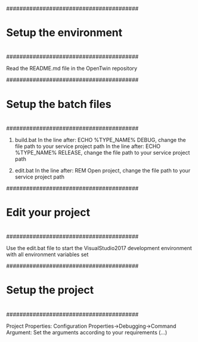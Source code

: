########################################
#
#	Setup the environment
#
########################################

Read the README.md file in the OpenTwin repository

########################################
#
#	Setup the batch files
#
########################################

1) build.bat
In the line after: ECHO %TYPE_NAME% DEBUG, change the file path to your service project path
In the line after: ECHO %TYPE_NAME% RELEASE, change the file path to your service project path

2) edit.bat
In the line after: REM Open project, change the file path to your service project path

########################################
#
#	Edit your project
#
########################################

Use the edit.bat file to start the VisualStudio2017 development environment with all environment variables set

########################################
#
#	Setup the project		
#
########################################

Project Properties:
Configuration Properties->Debugging->Command Argument:	Set the arguments according to your requirements (...)
